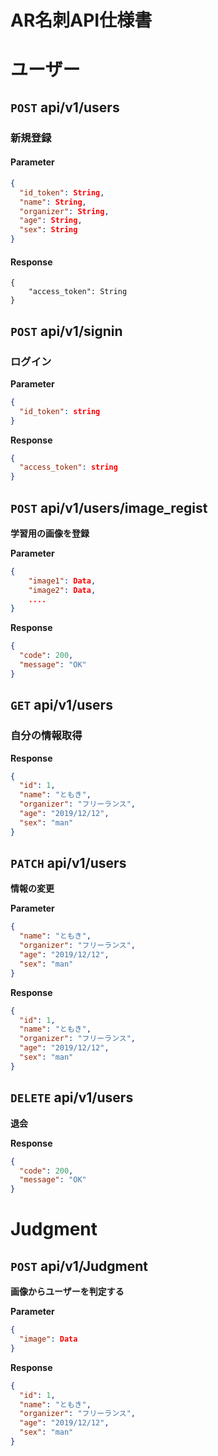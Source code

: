 # AR名刺API仕様書

# ユーザー

## `POST` api/v1/users

### 新規登録



#### Parameter

```json
{
  "id_token": String,
  "name": String,
  "organizer": String,
  "age": String,
  "sex": String
}
```



#### Response

```
{
	"access_token": String
}
```



## `POST` api/v1/signin

### ログイン



**Parameter**

```json
{
  "id_token": string
}
```



**Response**

```json
{
  "access_token": string
}
```



## `POST` api/v1/users/image_regist

**学習用の画像を登録**



**Parameter**

```json
{
	"image1": Data,
	"image2": Data,
	....
}
```



**Response**

```json
{
  "code": 200,
  "message": "OK"
}
```





## `GET` api/v1/users

### 自分の情報取得



**Response**

```json
{
  "id": 1,
  "name": "ともき",
  "organizer": "フリーランス",
  "age": "2019/12/12",
  "sex": "man"
}
```



## `PATCH` api/v1/users

**情報の変更**



**Parameter**

```json
{
  "name": "ともき",
  "organizer": "フリーランス",
  "age": "2019/12/12",
  "sex": "man"
}
```



**Response**

```json
{
  "id": 1,
  "name": "ともき",
  "organizer": "フリーランス",
  "age": "2019/12/12",
  "sex": "man"
}
```



## `DELETE` api/v1/users

**退会**



**Response**

```json
{
  "code": 200,
  "message": "OK"
}
```



#  Judgment

## `POST` api/v1/Judgment

**画像からユーザーを判定する**



**Parameter**

```json
{
  "image": Data
}
```



**Response**

```json
{
  "id": 1,
  "name": "ともき",
  "organizer": "フリーランス",
  "age": "2019/12/12",
  "sex": "man"
}
```